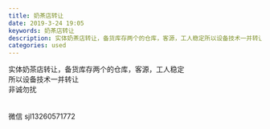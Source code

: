 ```yaml
---
title: 奶茶店转让
date: 2019-3-24 19:05
keywords: 奶茶店转让
description: 实体奶茶店转让，备货库存两个的仓库，客源，工人稳定所以设备技术一并转让非诚勿扰微信sjl13260571772
categories: used
---
```

<td class="t_f" id="postmessage_3298980">

实体奶茶店转让，备货库存两个的仓库，客源，工人稳定<br/>
所以设备技术一并转让<br/>
非诚勿扰<br/>
<br/>
<img alt="" border="0" class="zoom" data-cf-modified-9ef4a9bff98fd1594b9b4f69-="" file="http://www.flw.ph/data/appbyme/upload/image/201903/24/hwOJKsMyaSLD.jpg" id="aimg_P6350" lazyloadthumb="1" onclick="" onmouseover="" src="http://www.flw.ph/data/appbyme/upload/image/201903/24/hwOJKsMyaSLD.jpg"/><br/>
<br/>
微信 sjl13260571772<br/>
</td>
